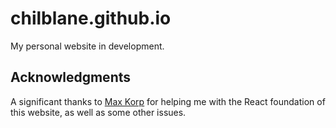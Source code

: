 # chilblane.github.io
My personal website in development.

## Acknowledgments

A significant thanks to [Max Korp](https://github.com/maxkorp) for helping me with the React foundation of this website, as well as some other issues.
